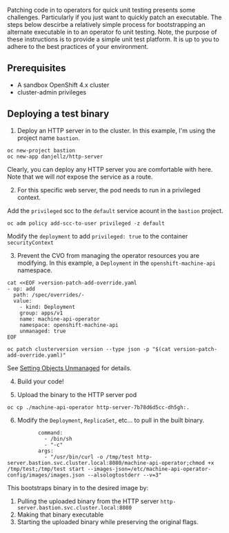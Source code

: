 Patching code in to operators for quick unit testing presents some challenges.  Particularly if you just want to quickly patch an executable.  The steps below descirbe a relatively simple process for bootstrapping an alternate executable in to an operator fo unit testing.  Note, the purpose of these instructions is to provide a simple unit test platform.  It is up to you to adhere to the best practices of your environment.

## Prerequisites
- A sandbox OpenShift 4.x cluster
- cluster-admin privileges

## Deploying a test binary
1. Deploy an HTTP server in to the cluster.  In this example, I'm using the project name `bastion`.
~~~
oc new-project bastion
oc new-app danjellz/http-server
~~~

Clearly, you can deploy any HTTP server you are comfortable with here.  Note that we will *not* expose the service as a route.  

2. For this specific web server, the pod needs to run in a privileged context.  

Add the `privileged` scc to the `default` service acount in the `bastion` project.
~~~
oc adm policy add-scc-to-user privileged -z default
~~~

Modify the `deployment` to add `privileged: true` to the container `securityContext`

3. Prevent the CVO from managing the operator resources you are modifying.  In this example, a `Deployment` in the `openshift-machine-api` namespace.

~~~
cat <<EOF >version-patch-add-override.yaml
- op: add
  path: /spec/overrides/-
  value:
    - kind: Deployment
    group: apps/v1
    name: machine-api-operator
    namespace: openshift-machine-api
    unmanaged: true
EOF

oc patch clusterversion version --type json -p "$(cat version-patch-add-override.yaml)"
~~~

See [Setting Objects Unmanaged](https://github.com/openshift/cluster-version-operator/blob/master/docs/dev/clusterversion.md#setting-objects-unmanaged) for details.

4. Build your code!

5. Upload the binary to the HTTP server pod
~~~
oc cp ./machine-api-operator http-server-7b78d6d5cc-dh5gh:.
~~~

6. Modify the `Deployment`, `ReplicaSet`, etc... to pull in the built binary.  

~~~
          command:
            - /bin/sh
            - "-c"
          args:
            - "/usr/bin/curl -o /tmp/test http-server.bastion.svc.cluster.local:8080/machine-api-operator;chmod +x /tmp/test;/tmp/test start --images-json=/etc/machine-api-operator-config/images/images.json --alsologtostderr --v=3"
~~~

This bootstraps binary in to the desired image by:

1. Pulling the uploaded binary from the HTTP server `http-server.bastion.svc.cluster.local:8080`
2. Making that binary executable
3. Starting the uploaded binary while preserving the original flags.
